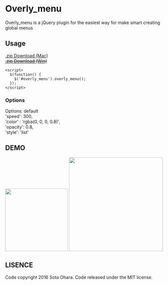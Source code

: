 # Overly_menu
Overly_menu is a jQuery plugin for the easiest way for make smart creating global menus 

## Usage

[.zip Download (Mac)](http://www.sottar.net/dist/overly_menu_master.zip)  
~~[.zip Download (Win)]()~~  


    <script>
      $(function() {
        $('#overly_menu').overly_menu();
      });
    </script>

### Options  
 Options: default  
    'speed': 300,  
    'color' : 'rgba(0, 0, 0, 0.8)',  
    'opacity': 0.8,  
    'style': 'list'  


## DEMO

<img src="http://www.sottar.net/demo/overly_menu/demo_simple.gif" width="200">  
<img src="http://www.sottar.net/demo/overly_menu/demo_flex.gif" width="300">

## LISENCE
Code copyright 2016 Sota Ohara. Code released under the MIT license.  
